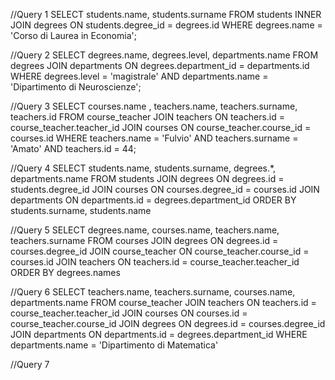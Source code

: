 //Query 1
SELECT students.name, students.surname 
FROM students 
INNER JOIN degrees ON students.degree_id = degrees.id 
WHERE degrees.name = 'Corso di Laurea in Economia'; 

//Query 2
SELECT degrees.name, degrees.level, departments.name
FROM degrees 
JOIN departments ON degrees.department_id = departments.id
WHERE degrees.level = 'magistrale' AND departments.name = 'Dipartimento di Neuroscienze';

//Query 3
SELECT courses.name , teachers.name, teachers.surname, teachers.id
FROM course_teacher
JOIN teachers ON teachers.id = course_teacher.teacher_id 
JOIN courses ON course_teacher.course_id = courses.id
WHERE teachers.name = 'Fulvio'
AND teachers.surname = 'Amato'
AND teachers.id = 44;

//Query 4
SELECT students.name, students.surname, degrees.*, departments.name
FROM students
JOIN degrees ON degrees.id = students.degree_id
JOIN courses ON courses.degree_id = courses.id
JOIN departments ON departments.id = degrees.department_id
ORDER BY students.surname, students.name

//Query 5
SELECT degrees.name, courses.name, teachers.name, teachers.surname
FROM courses 
JOIN degrees ON degrees.id = courses.degree_id
JOIN course_teacher ON course_teacher.course_id = courses.id
JOIN teachers ON teachers.id = course_teacher.teacher_id
ORDER BY degrees.names

//Query 6
SELECT teachers.name, teachers.surname, courses.name, departments.name
FROM course_teacher
JOIN teachers ON teachers.id = course_teacher.teacher_id
JOIN courses ON courses.id = course_teacher.course_id
JOIN degrees ON degrees.id = courses.degree_id
JOIN departments ON departments.id = degrees.department_id
WHERE departments.name = 'Dipartimento di Matematica'

//Query 7